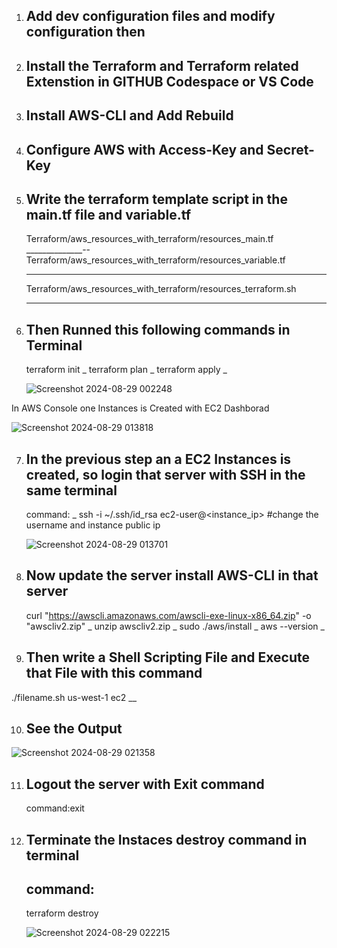 1. Add dev configuration files and modify configuration then
   -
2. Install the Terraform and Terraform related Extenstion in GITHUB Codespace or VS Code
   -

3. Install AWS-CLI and Add Rebuild
   -
4. Configure AWS with Access-Key and Secret-Key
   -
5. Write the terraform template script in the main.tf file and variable.tf
   ---
   Terraform/aws_resources_with_terraform/resources_main.tf
   ______________--
   Terraform/aws_resources_with_terraform/resources_variable.tf
   ______________
   Terraform/aws_resources_with_terraform/resources_terraform.sh
   _____________________
6. Then Runned this following commands in Terminal
   -----------
   terraform init
    _
   terraform plan
    _
   terraform apply
    _

   ![Screenshot 2024-08-29 002248](https://github.com/user-attachments/assets/01ba3e21-4040-4890-bcca-3fc06c93103a)

  
  In AWS Console one Instances is Created with EC2 Dashborad
  
   ![Screenshot 2024-08-29 013818](https://github.com/user-attachments/assets/c544e645-9935-4222-95cd-d3627eccd101)


7. In the previous step an a EC2 Instances is created, so login that server with SSH in the same terminal
   ---------------
   command:
   _
      ssh -i ~/.ssh/id_rsa ec2-user@<instance_ip>   #change the username and instance public ip

    ![Screenshot 2024-08-29 013701](https://github.com/user-attachments/assets/dc798879-8440-483c-9bf7-3b48b151067d)

8. Now update the server install AWS-CLI in that server
   --------------------------------------------------
   curl "https://awscli.amazonaws.com/awscli-exe-linux-x86_64.zip" -o "awscliv2.zip"
   _
   unzip awscliv2.zip
   _
   sudo ./aws/install
   _
   aws --version
   _

9. Then write a Shell Scripting File and Execute that File with this command
   -
  ./filename.sh us-west-1 ec2
   __
   
10. See the Output 
    -
   ![Screenshot 2024-08-29 021358](https://github.com/user-attachments/assets/88389789-960d-4208-aa0a-3fa3dab6868f)

11. Logout the server with Exit command
    -
    command:exit

13. Terminate the Instaces destroy command in terminal
    -
    command:
     -
    terraform destroy
    
    ![Screenshot 2024-08-29 022215](https://github.com/user-attachments/assets/0c38b24d-265d-40ef-b16e-b3fa8b35b289)

